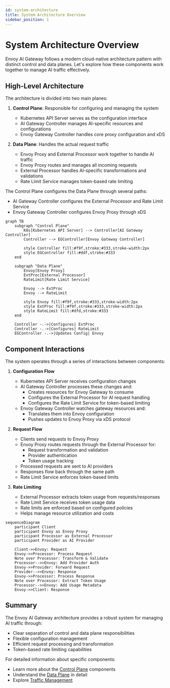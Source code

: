 ```yaml
---
id: system-architecture
title: System Architecture Overview
sidebar_position: 1
---
```


# System Architecture Overview

Envoy AI Gateway follows a modern cloud-native architecture pattern with distinct control and data planes. Let's explore how these components work together to manage AI traffic effectively.

## High-Level Architecture

The architecture is divided into two main planes:

1. **Control Plane**: Responsible for configuring and managing the system
   - Kubernetes API Server serves as the configuration interface
   - AI Gateway Controller manages AI-specific resources and configurations
   - Envoy Gateway Controller handles core proxy configuration and xDS

2. **Data Plane**: Handles the actual request traffic
   - Envoy Proxy and External Processor work together to handle AI traffic
   - Envoy Proxy routes and manages all incoming requests
   - External Processor handles AI-specific transformations and validations
   - Rate Limit Service manages token-based rate limiting

The Control Plane configures the Data Plane through several paths:
- AI Gateway Controller configures the External Processor and Rate Limit Service
- Envoy Gateway Controller configures Envoy Proxy through xDS

```mermaid
graph TB
    subgraph "Control Plane"
        K8s[Kubernetes API Server] --> Controller[AI Gateway Controller]
        Controller --> EGController[Envoy Gateway Controller]

        style Controller fill:#f9f,stroke:#333,stroke-width:2px
        style EGController fill:#ddf,stroke:#333
    end

    subgraph "Data Plane"
        Envoy[Envoy Proxy]
        ExtProc[External Processor]
        RateLimit[Rate Limit Service]

        Envoy --> ExtProc
        Envoy --> RateLimit

        style Envoy fill:#f9f,stroke:#333,stroke-width:2px
        style ExtProc fill:#f9f,stroke:#333,stroke-width:2px
        style RateLimit fill:#dfd,stroke:#333
    end

    Controller -.->|Configures| ExtProc
    Controller -.->|Configures| RateLimit
    EGController -.->|Updates Config| Envoy
```

## Component Interactions

The system operates through a series of interactions between components:

1. **Configuration Flow**
   - Kubernetes API Server receives configuration changes
   - AI Gateway Controller processes these changes and:
     - Creates resources for Envoy Gateway to consume
     - Configures the External Processor for AI request handling
     - Configures the Rate Limit Service for token-based limiting
   - Envoy Gateway Controller watches gateway resources and:
     - Translates them into Envoy configuration
     - Pushes updates to Envoy Proxy via xDS protocol

2. **Request Flow**
   - Clients send requests to Envoy Proxy
   - Envoy Proxy routes requests through the External Processor for:
     - Request transformation and validation
     - Provider authentication
     - Token usage tracking
   - Processed requests are sent to AI providers
   - Responses flow back through the same path
   - Rate Limit Service enforces token-based limits

3. **Rate Limiting**
   - External Processor extracts token usage from requests/responses
   - Rate Limit Service receives token usage data
   - Rate limits are enforced based on configured policies
   - Helps manage resource utilization and costs

```mermaid
sequenceDiagram
    participant Client
    participant Envoy as Envoy Proxy
    participant Processor as External Processor
    participant Provider as AI Provider

    Client->>Envoy: Request
    Envoy->>Processor: Process Request
    Note over Processor: Transform & Validate
    Processor-->>Envoy: Add Provider Auth
    Envoy->>Provider: Forward Request
    Provider-->>Envoy: Response
    Envoy->>Processor: Process Response
    Note over Processor: Extract Token Usage
    Processor-->>Envoy: Add Usage Metadata
    Envoy->>Client: Response
```

## Summary

The Envoy AI Gateway architecture provides a robust system for managing AI traffic through:
- Clear separation of control and data plane responsibilities
- Flexible configuration management
- Efficient request processing and transformation
- Token-based rate limiting capabilities

For detailed information about specific components:
- Learn more about the [Control Plane](./control-plane.md) components
- Understand the [Data Plane](./data-plane.md) in detail
- Explore [Traffic Management](../traffic-management.md)
